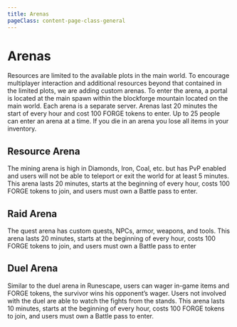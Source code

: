 ```yaml
---
title: Arenas
pageClass: content-page-class-general
---
```


# Arenas
Resources are limited to the available plots in the main world. To encourage multiplayer interaction and additional resources beyond that contained in the limited plots, we are adding custom arenas. To enter the arena, a portal is located at the main spawn within the blockforge mountain located on the main world. Each arena is a separate server. Arenas last 20 minutes the start of every hour and cost 100 FORGE tokens to enter. Up to 25 people can enter an arena at a time. If you die in an arena you lose all items in your inventory.


## Resource Arena

The mining arena is high in Diamonds, Iron, Coal, etc. but has PvP enabled and users will not be able to teleport or exit the world for at least 5 minutes. This arena lasts 20 minutes, starts at the beginning of every hour, costs 100 FORGE tokens to join, and users must own a Battle pass to enter.

## Raid Arena

The quest arena has custom quests, NPCs, armor, weapons, and tools.
This arena lasts 20 minutes, starts at the beginning of every hour, costs 100 FORGE tokens to join, and users must own a Battle pass to enter


## Duel Arena

Similar to the duel arena in Runescape, users can wager in-game items and FORGE tokens, the survivor wins his opponent’s wager. Users not involved with the duel are able to watch the fights from the stands. This arena lasts 10 minutes, starts at the beginning of every hour, costs 100 FORGE tokens to join, and users must own a Battle pass to enter.
